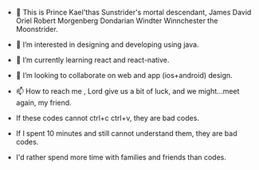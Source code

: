 - 👋 This is Prince Kael'thas Sunstrider's mortal descendant, James David Oriel Robert Morgenberg Dondarian Windter Winnchester the Moonstrider.
- 👀 I’m interested in designing and developing using java.
- 🌱 I’m currently learning react and react-native.
- 💞️ I’m looking to collaborate on web and app (ios+android) design.
- 📫 How to reach me , Lord give us a bit of luck, and we might...meet again, my friend.


- If these codes cannot ctrl+c ctrl+v, they are bad codes.
- If I spent 10 minutes and still cannot understand them, they are bad codes.
- I'd rather spend more time with families and friends than codes.

<!---
Moonstrider/Moonstrider is a ✨ special ✨ repository because its `README.md` (this file) appears on your GitHub profile.
You can click the Preview link to take a look at your changes.
--->
